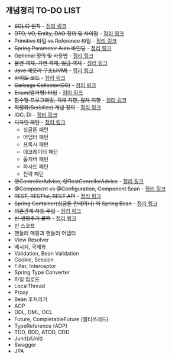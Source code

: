 ## 개념정리 TO-DO LIST
- ~~SOLID 원칙~~ - [정리 링크](https://velog.io/@yoondoong/SOLID-%EC%9B%90%EC%B9%99)
- ~~DTO, VO, Entity, DAO 정의 및 차이점~~ - [정리 링크](https://velog.io/@yoondoong/DTO-DAORepository-VO-Entity)
- ~~Primitive 타입 vs Reference 타입~~ - [정리 링크](https://velog.io/@yoondoong/%EC%9B%90%EC%8B%9C-%ED%83%80%EC%9E%85Primitive-Type-%EC%B0%B8%EC%A1%B0-%ED%83%80%EC%9E%85Reference-Type)
- ~~Spring Parameter Auto 바인딩~~ - [정리 링크](https://velog.io/@yoondoong/Parameter-%EC%98%A4%ED%86%A0-%EB%B0%94%EC%9D%B8%EB%94%A9)
- ~~Optional 정의 및 사용법~~ - [정리 링크](https://velog.io/@yoondoong/Optioanl%EC%9D%B4%EB%9E%80)
- ~~불변 객체, 가변 객체, 일급 객체~~ - [정리 링크](https://velog.io/@yoondoong/%EA%B0%80%EB%B3%80-%EA%B0%9D%EC%B2%B4-%EB%B6%88%EB%B3%80-%EA%B0%9D%EC%B2%B4-feat.-%EC%9D%BC%EA%B8%89-%EA%B0%9D%EC%B2%B4)
- ~~Java 메모리 구조(JVM)~~ - [정리 링크](https://velog.io/@yoondoong/Java-%EB%A9%94%EB%AA%A8%EB%A6%AC-%EA%B5%AC%EC%A1%B0)
- ~~바이트 코드~~ - [정리 링크](https://velog.io/@yoondoong/%EB%B0%94%EC%9D%B4%ED%8A%B8-%EC%BD%94%EB%93%9C%EB%A5%BC-%EC%9D%BD%EB%8A%94-%EB%B0%A9%EC%8B%9D)
- ~~Garbage Collector(GC)~~ - [정리 링크](https://velog.io/@yoondoong/Garbage-CollectionGC)
- ~~Enum(열거형) 타입~~ - [정리 링크](https://velog.io/@yoondoong/Enum-%EC%97%B4%EA%B1%B0-%ED%83%80%EC%9E%85)
- ~~함수형 프로그래밍, 객체 지향, 절차 지향~~ - [정리 링크](https://velog.io/@yoondoong/%EC%A0%88%EC%B0%A8-%EC%A7%80%ED%96%A5-%EA%B0%9D%EC%B2%B4-%EC%A7%80%ED%96%A5-%ED%95%A8%EC%88%98%ED%98%95-%ED%94%84%EB%A1%9C%EA%B7%B8%EB%9E%98%EB%B0%8D)
- ~~직렬화(Serialize) 개념 정의~~ - [정리 링크](https://velog.io/@yoondoong/%EC%A7%81%EB%A0%AC%ED%99%94Serialize)
- ~~IOC, DI~~ - [정리 링크](https://velog.io/@yoondoong/IOC-DI)
- ~~디자인 패턴~~ - [정리 링크](https://velog.io/@yoondoong/%EB%94%94%EC%9E%90%EC%9D%B8-%ED%8C%A8%ED%84%B4)
  - 싱글톤 패턴
  - 어댑터 패턴
  - 프록시 패턴
  - 데코레이터 패턴
  - 옵저버 패턴
  - 파사드 패턴
  - 전략 패턴
- ~~@ControllerAdvice, @RestConrollerAdvice~~ - [정리 링크](https://velog.io/@yoondoong/%EC%98%88%EC%99%B8%EC%B2%98%EB%A6%AC-ExceptionHandler-ControllerAdvice)
- ~~@Component vs @Configuration, Component Scan~~ - [정리 링크](https://velog.io/@yoondoong/Bean-Component-Configuration)
- ~~REST, RESTful, REST API~~ - [정리 링크](https://velog.io/@yoondoong/REST-RESTful-REST-API)
- ~~Spring Container(싱글톤 컨테이너) 와 Spring Bean~~ - [정리 링크](https://velog.io/@yoondoong/Spring-Container)
- ~~의존관계 자동 주입~~ - [정리 링크](https://velog.io/@yoondoong/%EC%9D%98%EC%A1%B4%EA%B4%80%EA%B3%84-%EC%9E%90%EB%8F%99-%EC%A3%BC%EC%9E%85)
- ~~빈 생명주기 콜백~~ - [정리 링크](https://velog.io/@yoondoong/%EB%B9%88-%EC%83%9D%EB%AA%85%EC%A3%BC%EA%B8%B0-%EC%BD%9C%EB%B0%B1)
- 빈 스코프
- 핸들러 매핑과 핸들러 어댑터
- View Resolver
- 메시지, 국제화
- Validation, Bean Validation
- Cookie, Session
- Filter, Interceptor
- Spring Type Converter
- 파일 업로드
- LocalThread
- Proxy
- Bean 후처리기
- AOP
- DDL, DML, DCL
- Future, CompletableFuture (멀티쓰레드)
- TypeReference (AOP)
- TDD, BDD, ATDD, DDD
- Junit(xUnit)
- Swagger
- JPA